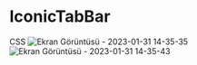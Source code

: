 # IconicTabBar
 CSS
![Ekran Görüntüsü - 2023-01-31 14-35-35](https://user-images.githubusercontent.com/111579457/215749496-99184614-80f2-44d9-9678-601f13299fde.png)
![Ekran Görüntüsü - 2023-01-31 14-35-43](https://user-images.githubusercontent.com/111579457/215749500-216b3947-fe9a-4f7a-9768-5a7a26fdb294.png)
